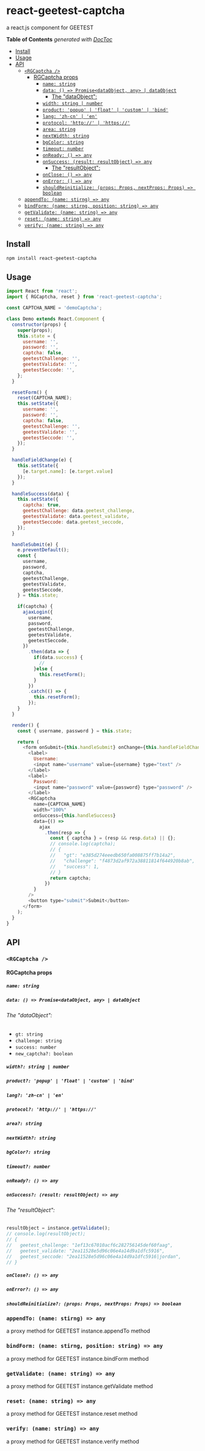 
react-geetest-captcha
=======================

a react.js component for GEETEST

<!-- START doctoc generated TOC please keep comment here to allow auto update -->
<!-- DON'T EDIT THIS SECTION, INSTEAD RE-RUN doctoc TO UPDATE -->
**Table of Contents**  *generated with [DocToc](https://github.com/thlorenz/doctoc)*

- [Install](#install)
- [Usage](#usage)
- [API](#api)
  - [`<RGCaptcha />`](#rgcaptcha-)
    - [RGCaptcha props](#rgcaptcha-props)
      - [`name: string`](#name-string)
      - [`data: () => Promise<dataObject, any> | dataObject`](#data---promisedataobject-any--dataobject)
        - [The "dataObject":](#the-dataobject)
      - [`width: string | number`](#width-string--number)
      - [`product: 'popup' | 'float' | 'custom' | 'bind'`](#product-popup--float--custom--bind)
      - [`lang: 'zh-cn' | 'en'`](#lang-zh-cn--en)
      - [`protocol: 'http://' | 'https://'`](#protocol-http--https)
      - [`area: string`](#area-string)
      - [`nextWidth: string`](#nextwidth-string)
      - [`bgColor: string`](#bgcolor-string)
      - [`timeout: number`](#timeout-number)
      - [`onReady: () => any`](#onready---any)
      - [`onSuccess: (result: resultObject) => any`](#onsuccess-result-resultobject--any)
        - [The "resultObject":](#the-resultobject)
      - [`onClose: () => any`](#onclose---any)
      - [`onError: () => any`](#onerror---any)
      - [`shouldReinitialize: (props: Props, nextProps: Props) => boolean`](#shouldreinitialize-props-props-nextprops-props--boolean)
  - [`appendTo: (name: stirng) => any`](#appendto-name-stirng--any)
  - [`bindForm: (name: stirng, position: string) => any`](#bindform-name-stirng-position-string--any)
  - [`getValidate: (name: string) => any`](#getvalidate-name-string--any)
  - [`reset: (name: string) => any`](#reset-name-string--any)
  - [`verify: (name: string) => any`](#verify-name-string--any)

<!-- END doctoc generated TOC please keep comment here to allow auto update -->

## Install

```sh
npm install react-geetest-captcha
```

## Usage

```js
import React from 'react';
import { RGCaptcha, reset } from 'react-geetest-captcha';

const CAPTCHA_NAME = 'demoCaptcha';

class Demo extends React.Component {
  constructor(props) {
    super(props);
    this.state = {
      username: '',
      password: '',
      captcha: false,
      geetestChallenge: '',
      geetestValidate: '',
      geetestSeccode: '',
    };
  }

  resetForm() {
    reset(CAPTCHA_NAME);
    this.setState({
      username: '',
      password: '',
      captcha: false,
      geetestChallenge: '',
      geetestValidate: '',
      geetestSeccode: '',
    });
  }

  handleFieldChange(e) {
    this.setState({
      [e.target.name]: [e.target.value]
    });
  }

  handleSuccess(data) {
    this.setState({
      captcha: true,
      geetestChallenge: data.geetest_challenge,
      geetestValidate: data.geetest_validate,
      geetestSeccode: data.geetest_seccode,
    });
  }

  handleSubmit(e) {
    e.preventDefault();
    const {
      username,
      password,
      captcha,
      geetestChallenge,
      geetestValidate,
      geetestSeccode,
    } = this.state;

    if(captcha) {
      ajaxLogin({
        username,
        password,
        geetestChallenge,
        geetestValidate,
        geetestSeccode,
      })
        .then(data => {
          if(data.success) {
            //
          }else {
            this.resetForm();
          }
        })
        .catch(() => {
          this.resetForm();
        });
    }
  }

  render() {
    const { username, password } = this.state;

    return (
      <form onSubmit={this.handleSubmit} onChange={this.handleFieldChange}>
        <label>
          Username:
          <input name="username" value={username} type="text" />
        </label>
        <label>
          Password:
          <input name="password" value={password} type="password" />
        </label>
        <RGCaptcha
          name={CAPTCHA_NAME}
          width="100%"
          onSuccess={this.handleSuccess}
          data={() =>
            ajax
              .then(resp => {
                const { captcha } = (resp && resp.data) || {};
                // console.log(captcha);
                // {
                //   "gt": "e385d274eeedb650fa008875ff7b14a2",
                //   "challenge": "f4873d2af972a38811814f644920b8ab",
                //   "success": 1,
                // }
                return captcha;
              })
          }
        />
        <button type="submit">Submit</button>
      </form>
    );
  }
}
```
## API

### `<RGCaptcha />`

#### RGCaptcha props

##### `name: string`

##### `data: () => Promise<dataObject, any> | dataObject`

###### The "dataObject":
* `gt: string`
* `challenge: string`
* `success: number`
* `new_captcha?: boolean`

##### `width?: string | number`

##### `product?: 'popup' | 'float' | 'custom' | 'bind'`

##### `lang?: 'zh-cn' | 'en'`

##### `protocol?: 'http://' | 'https://'`

##### `area?: string`

##### `nextWidth?: string`

##### `bgColor?: string`

##### `timeout?: number`

##### `onReady?: () => any`

##### `onSuccess?: (result: resultObject) => any`

###### The "resultObject":

```js
resultObject = instance.getValidate();
// console.log(resultObject);
// {
//   geetest_challenge: "1ef13c67010acf6c282756145def60faag",
//   geetest_validate: "2ea11528e5d96c06e4a14d9a1dfc5916",
//   geetest_seccode: "2ea11528e5d96c06e4a14d9a1dfc5916|jordan",
// }
```

##### `onClose?: () => any`

##### `onError?: () => any`

##### `shouldReinitialize?: (props: Props, nextProps: Props) => boolean`

### `appendTo: (name: stirng) => any`

a proxy method for GEETEST instance.appendTo method

### `bindForm: (name: stirng, position: string) => any`

a proxy method for GEETEST instance.bindForm method

### `getValidate: (name: string) => any`

a proxy method for GEETEST instance.getValidate method

### `reset: (name: string) => any`

a proxy method for GEETEST instance.reset method

### `verify: (name: string) => any`

a proxy method for GEETEST instance.verify method
